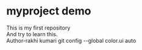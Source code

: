 # myproject demo
This is my first repository
<br>
And try to learn this.
<br>
Author-rakhi kumari
git config --global color.ui auto
